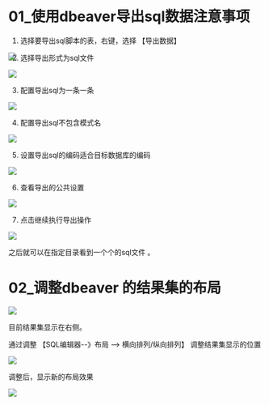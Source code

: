 # 01_使用dbeaver导出sql数据注意事项


1. 选择要导出sql脚本的表，右键，选择 【导出数据】
<img src="./pic/01_右键选择数据导出_v20230907.jpg" align= "left" >

2. 选择导出形式为sql文件
<img src="./pic/02_选择导出方式为sql语句_v20230907.jpg">

3. 配置导出sql为一条一条
<img src="./pic/03_配置导出sql为一条一条_v20230907.jpg">

4. 配置导出sql不包含模式名
<img src="./pic/04_配置导出的sql语句不包含表名_v20230907.jpg">

5. 设置导出sql的编码适合目标数据库的编码
<img src="./pic/05_设置导出sql的编码适合目标数据库的编码_v20230907.jpg">

6. 查看导出的公共设置
<img src="./pic/06_查看导出的公共设置_v20230907.jpg">

7. 点击继续执行导出操作
<img src="./pic/07_点击继续执行导出操作_v20230907.jpg">















之后就可以在指定目录看到一个个的sql文件 。





# 02_调整dbeaver 的结果集的布局



<img src="./pic/10_结果集显示结果布局的调整_01.jpg"/>



目前结果集显示在右侧。 

通过调整 【SQL编辑器--》布局 --> 横向排列/纵向排列】 调整结果集显示的位置

<img src="./pic/11_结果集显示结果布局的调整_02.jpg"/>



调整后，显示新的布局效果

<img src="./pic/12_结果集显示结果布局的调整_03.jpg"/>
